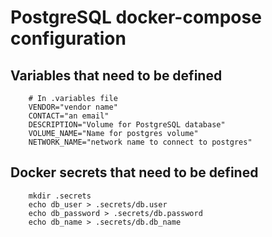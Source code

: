 # PostgreSQL docker-compose configuration

## Variables that need to be defined

```
    # In .variables file
    VENDOR="vendor name"
    CONTACT="an email"
    DESCRIPTION="Volume for PostgreSQL database"
    VOLUME_NAME="Name for postgres volume"
    NETWORK_NAME="network name to connect to postgres"
```

## Docker secrets that need to be defined
```
    mkdir .secrets
    echo db_user > .secrets/db.user
    echo db_password > .secrets/db.password
    echo db_name > .secrets/db.db_name
```
